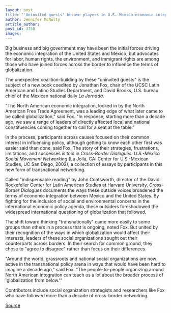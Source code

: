 ```yaml
---
layout: post
title: "'Uninvited guests' become players in U.S.-Mexico economic integration"
author: Jennifer McNulty
article_author: 
post_id: 3758
images:
---
```


<p>
  Big business and big government may have been the initial forces driving the economic integration of the United States and Mexico, but advocates for labor, human rights, the environment, and immigrant rights are among those who have joined forces across the border to influence the terms of globalization.
</p>
<p>
  The unexpected coalition-building by these "uninvited guests" is the subject of a new book coedited by Jonathan Fox, chair of the UCSC Latin American and Latino Studies Department, and David Brooks, U.S. bureau chief of the Mexican national daily <i>La Jornada.</i><br>
</p>
<p>
  "The North American economic integration, locked in by the North American Free Trade Agreement, was a leading edge of what later came to be called globalization," said Fox. "In response, starting more than a decade ago, we saw a range of leaders of directly affected local and national constituencies coming together to call for a seat at the table."<br>
</p>
<p>
  In the process, participants across causes focused on their common interest in influencing policy, although getting to know each other first was easier said than done, said Fox. The story of their strategies, frustrations, limitations, and successes is told in <i>Cross-Border Dialogues: U.S.-Mexico Social Movement Networking</i> (La Jolla, CA: Center for U.S.-Mexican Studies, UC San Diego, 2002), a collection of essays by participants in this new form of transnational networking.<br>
</p>
<p>
  Called "indispensable reading" by John Coatsworth, director of the David Rockefeller Center for Latin American Studies at Harvard University, <i>Cross-Border Dialogues</i> documents the ways these outside voices broadened the terms of economic integration between Mexico and the United States. By fighting for the inclusion of social and environmental concerns in the international economic policy agenda, these outsiders foreshadowed the widespread international questioning of globalization that followed.<br>
</p>
<p>
  The shift toward thinking "transnationally" came more easily to some groups than others in a process that is ongoing, noted Fox. But united by their recognition of the ways in which globalization would affect their interests, leaders of these social organizations sought out their counterparts across borders. In their search for common ground, they chose to "agree to disagree" rather than focus on their differences.<br>
</p>
<p>
  "Around the world, grassroots and national social organizations are now active in the transnational policy arena in ways that would have been hard to imagine a decade ago," said Fox. "The people-to-people organizing around North American integration can teach us a lot about the broader process of 'globalization from below.'"<br>
</p>
<p>
  Contributors include social organization strategists and researchers like Fox who have followed more than a decade of cross-border networking.
</p>
<p><a href="http://www1.ucsc.edu/currents/02-03/03-03/dialogues.html" title="Permalink to dialogues">Source</a></p>

